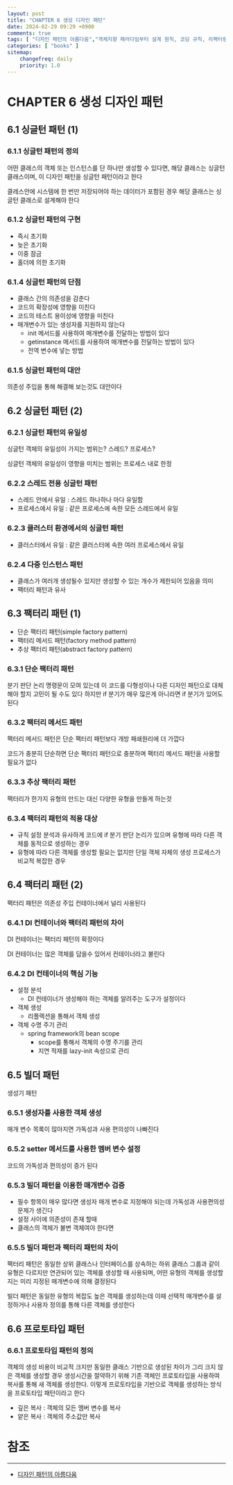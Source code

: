 ```yaml
---
layout: post
title: "CHAPTER 6 생성 디자인 패턴"
date: 2024-02-29 09:29 +0900
comments: true
tags: [ "디자인 패턴의 아름다움","객체지향 패러다임부터 설계 원칙, 코딩 규칙, 리팩터링 기법, 디자인 패턴까지" ]
categories: [ "books" ]
sitemap:
    changefreq: daily
    priority: 1.0
---
```


# CHAPTER 6 생성 디자인 패턴

## 6.1 싱글턴 패턴 (1)

### 6.1.1 싱글턴 패턴의 정의
어떤 클래스의 객체 또는 인스턴스를 단 하나만 생성할 수 있다면, 해당 클래스는 싱글턴 클래스이며, 이 디자인 패턴을 싱글턴 패턴이라고 한다

클레스안에 시스템에 한 번만 저장되어야 하는 데이터가 포함된 경우 해당 클래스는 싱글턴 클래스로 설계해야 한다

### 6.1.2 싱글턴 패턴의 구현 
* 즉시 초기화
* 늦은 초기화
* 이중 잠금
* 홀더에 의한 초기화

### 6.1.4 싱글턴 패턴의 단점 
* 클래스 간의 의존성을 감춘다
* 코드의 확장성에 영향을 미친다
* 코드의 테스트 용이성에 영향을 미친다
* 매개변수가 있는 생성자를 지원하지 않는다
  * init 메서드를 사용하여 매개변수를 전달하는 방법이 있다
  * getinstance 메서드를 사용하여 매개변수를 전달하는 방법이 있다
  * 전역 변수에 넣는 방법
### 6.1.5 싱글턴 패턴의 대안

의존성 주입을 통해 해결해 보는것도 대안이다

## 6.2 싱글턴 패턴 (2)
### 6.2.1 싱글턴 패턴의 유일성
싱글턴 객체의 유일성이 가지는 범위는? 스레드? 프로세스?

싱글턴 객체의 유일성이 영향을 미치는 범위는 프로세스 내로 한정

### 6.2.2 스레드 전용 싱글턴 패턴
* 스레드 안에서 유일 : 스레드 하나하나 마다 유일함
* 프로세스에서 유일 : 같은 프로세스에 속한 모든 스레드에서 유일

### 6.2.3 클러스터 환경에서의 싱글턴 패턴 
* 클러스터에서 유일 : 같은 클러스터에 속한 여러 프로세스에서 유일

### 6.2.4 다중 인스턴스 패턴
* 클래스가 여러개 생성될수 있지만 생성할 수 있는 개수가 제한되어 있음을 의미
* 팩터리 패턴과 유사

## 6.3 팩터리 패턴 (1)
* 단순 팩터리 패턴(simple factory pattern)
* 팩터리 메서드 패턴(factory method pattern)
* 추상 팩터리 패턴(abstract factory pattern)

### 6.3.1 단순 팩터리 패턴
분기 판단 논리 명령문이 모여 있는데 이 코드를 다형성이나 다른 디자인 패턴으로 대체해야 할지 고민이 될 수도 있다 하지만 if 분기가 매우 많은게 아니라면 if 분기가 있어도 된다
### 6.3.2 팩터리 메서드 패턴
팩터리 메서드 패턴은 단순 팩터리 패턴보다 개방 패쇄원리에 더 가깝다

코드가 충분히 단순하면 단순 팩터리 패턴으로 충분하며 팩터리 메서드 패턴을 사용할 필요가 없다
### 6.3.3 추상 팩터리 패턴
팩터리가 한가지 유형의 만드는 대신 다양한 유형을 만들게 하는것

### 6.3.4 팩터리 패턴의 적용 대상
* 규칙 설정 분석과 유사하게 코드에 if 분기 판단 논리가 있으며 유형에 따라 다른 객체를 동적으로 생성하는 경우
* 유형에 따라 다른 객체를 생성할 필요는 없지만 단일 객체 자체의 생성 프로세스가 비교적 복잡한 경우

## 6.4 팩터리 패턴 (2)
팩터리 패턴은 의존성 주입 컨테이너에서 널리 사용된다
### 6.4.1 DI 컨테이너와 팩터리 패턴의 차이

DI 컨테이너는 팩터리 패턴의 확장이다

DI 컨테이너는 많은 객체를 담을수 있어서 컨테이너라고 불린다


### 6.4.2 DI 컨테이너의 핵심 기능
* 설정 분석
  * DI 컨테이너가 생성해야 하는 객체를 알려주는 도구가 설정이다 
* 객체 생성
  * 리플렉션을 통해서 객체 생성
* 객체 수명 주기 관리
  * spring framework의 bean scope 
    * scope를 통해서 객체의 수명 주기를 관리
    * 지연 적재를 lazy-init 속성으로 관리

## 6.5 빌더 패턴
생성기 패턴
### 6.5.1 생성자를 사용한 객체 생성
매개 변수 목록이 많아지면 가독성과 사용 편의성이 나빠진다

### 6.5.2 setter 메서드를 사용한 멤버 변수 설정
코드의 가독성과 편의성이 증가 된다

### 6.5.3 빌더 패턴을 이용한 매개변수 검증

* 필수 항목이 매우 많다면 생성자 매개 변수로 지정해야 되는데 가독성과 사용편의성 문제가 생긴다
* 설정 사이에 의존성이 존재 할때
* 클래스의 객체가 불변 객체여야 한다면

### 6.5.5 빌더 패턴과 팩터리 패턴의 차이
팩터리 패턴은 동일한 상위 클래스나 인터페이스를 상속하는 하위 클래스 그룹과 같이 유형은 다르지만 연관되어 있는 객체를 생성할 때 사용되며, 
어떤 유형의 객체를 생성할지는 미리 지정된 매개변수에 의해 결정된다

빌더 패턴은 동일한 유형의 복잡도 높은 객체를 생성하는데 이때 선택적 매개변수를 설정하거나 사용자 정의를 통해 다른 객체를 생성한다

## 6.6 프로토타입 패턴
### 6.6.1 프로토타입 패턴의 정의
객체의 생성 비용이 비교적 크지만 동일한 클래스 기반으로 생성된 차이가 그리 크지 않은 객체를 생성할 경우
생성시간을 절약하기 위해 기존 객체인 프로토타입을 사용하여 복사를 통해 새 객체를 생성한다.
이렇게 프로토타입을 기반으로 객체를 생성하는 방식을 프로토타입 패턴이라고 한다

* 깊은 복사 : 객체의 모든 멤버 변수를 복사
* 얕은 복사 : 객체의 주소값만 복사

# 참조
-----

* [디자인 패턴의 아름다움](https://www.yes24.com/Product/Goods/118859035)
